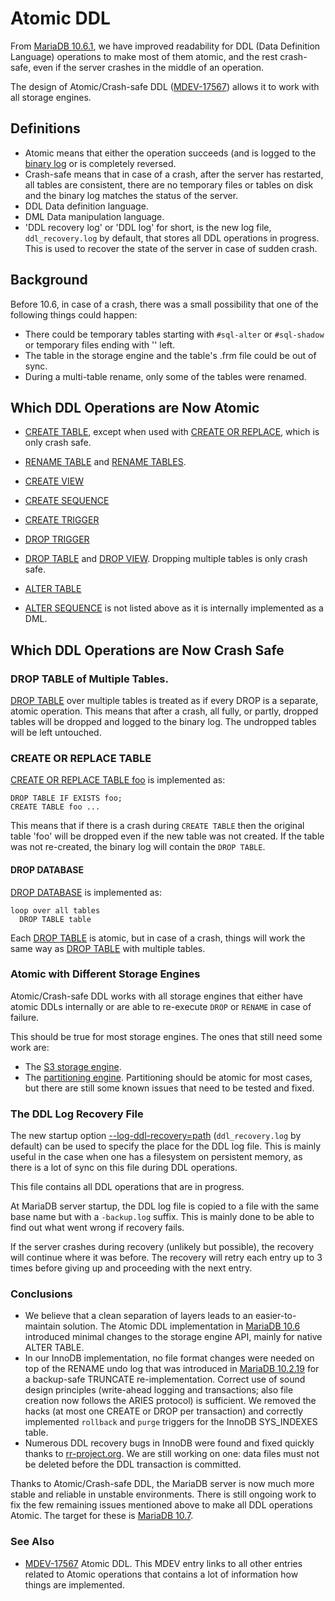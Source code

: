
# Atomic DDL

From [MariaDB 10.6.1](../../../../../release-notes/mariadb-community-server/release-notes-mariadb-10-6-series/mariadb-1061-release-notes.md), we have improved readability for DDL (Data Definition Language) operations to make most of them atomic, and the rest crash-safe, even if the server crashes in the middle of an operation.


The design of Atomic/Crash-safe DDL ([MDEV-17567](https://jira.mariadb.org/browse/MDEV-17567)) allows it to work with all storage engines.


## Definitions


* Atomic means that either the operation succeeds (and is logged to the [binary log](../../../storage-engines/innodb/binary-log-group-commit-and-innodb-flushing-performance.md) or is completely reversed.
* Crash-safe means that in case of a crash, after the server has restarted, all tables are consistent, there are no temporary files or tables on disk and the binary log matches the status of the server.
* DDL Data definition language.
* DML Data manipulation language.
* 'DDL recovery log' or 'DDL log' for short, is the new log file, `ddl_recovery.log` by default, that stores all DDL operations in progress. This is used to recover the state of the server in case of sudden crash.


## Background


Before 10.6, in case of a crash, there was a small possibility that one of the following things could happen:


* There could be temporary tables starting with `#sql-alter` or `#sql-shadow` or temporary files ending with '' left.
* The table in the storage engine and the table's .frm file could be out of sync.
* During a multi-table rename, only some of the tables were renamed.


## Which DDL Operations are Now Atomic


* [CREATE TABLE](../../vectors/create-table-with-vectors.md), except when used with [CREATE OR REPLACE](../../vectors/create-table-with-vectors.md), which is only crash safe.
* [RENAME TABLE](rename-table.md) and [RENAME TABLES](rename-table.md).
* [CREATE VIEW](../../../../server-usage/programming-customizing-mariadb/views/create-view.md)
* [CREATE SEQUENCE](../../sequences/create-sequence.md)
* [CREATE TRIGGER](../../../../server-usage/programming-customizing-mariadb/triggers-events/triggers/create-trigger.md)
* [DROP TRIGGER](drop/drop-trigger.md)
* [DROP TABLE](drop/drop-tablespace.md) and [DROP VIEW](../../../../server-usage/programming-customizing-mariadb/views/drop-view.md). Dropping multiple tables is only crash safe.
* [ALTER TABLE](alter/alter-tablespace.md)


* [ALTER SEQUENCE](../../sequences/alter-sequence.md) is not listed above as it is internally implemented as a DML.


## Which DDL Operations are Now Crash Safe


### DROP TABLE of Multiple Tables.


[DROP TABLE](drop/drop-tablespace.md) over multiple tables is treated as if every DROP is a separate, atomic operation. This means that after a crash, all fully, or partly, dropped tables will be dropped and logged to the binary log. The undropped tables will be left untouched.


### CREATE OR REPLACE TABLE


[CREATE OR REPLACE TABLE foo](../../vectors/create-table-with-vectors.md) is implemented as:


```
DROP TABLE IF EXISTS foo;
CREATE TABLE foo ...
```

This means that if there is a crash during `CREATE TABLE` then the original table 'foo' will be dropped even if the new table was not created.
If the table was not re-created, the binary log will contain the
`DROP TABLE`.


#### DROP DATABASE


[DROP DATABASE](drop/drop-database.md) is implemented as:


```
loop over all tables
  DROP TABLE table
```

Each [DROP TABLE](drop/drop-tablespace.md) is atomic, but in case of a crash, things will
work the same way as [DROP TABLE](drop/drop-tablespace.md) with multiple tables.


### Atomic with Different Storage Engines


Atomic/Crash-safe DDL works with all storage engines that either have atomic DDLs internally or are able to re-execute `DROP` or `RENAME` in case of failure.


This should be true for most storage engines. The ones that still need some
work are:


* The [S3 storage engine](../../../storage-engines/s3-storage-engine/s3-storage-engine-status-variables.md).
* The [partitioning engine](../../../../server-management/partitioning-tables/README.md). Partitioning should be atomic for most cases, but there are still some known issues that need to be tested and fixed.


### The DDL Log Recovery File


The new startup option [--log-ddl-recovery=path](../../../../server-management/getting-installing-and-upgrading-mariadb/starting-and-stopping-mariadb/mariadbd-options.md) (`ddl_recovery.log` by default) can be used to specify the place for
the DDL log file. This is mainly useful in the case when one has a
filesystem on persistent memory, as there is a lot of sync on this
file during DDL operations.


This file contains all DDL operations that are in progress.


At MariaDB server startup, the DDL log file is copied to a file with the same base name but with a `-backup.log` suffix. This is mainly done to be able to find out what went wrong if recovery fails.


If the server crashes during recovery (unlikely but possible), the
recovery will continue where it was before. The recovery will retry each entry up
to 3 times before giving up and proceeding with the next entry.


### Conclusions


* We believe that a clean separation of layers leads to an easier-to-maintain solution. The Atomic DDL implementation in [MariaDB 10.6](../../../../../release-notes/mariadb-community-server/what-is-mariadb-106.md) introduced minimal changes to the storage engine API, mainly for native ALTER TABLE.
* In our InnoDB implementation, no file format changes were needed on top of the RENAME undo log that was introduced in [MariaDB 10.2.19](../../../../../release-notes/mariadb-community-server/release-notes-mariadb-10-2-series/mariadb-10219-release-notes.md) for a backup-safe TRUNCATE re-implementation. Correct use of sound design principles (write-ahead logging and transactions; also file creation now follows the ARIES protocol) is sufficient. We removed the hacks (at most one CREATE or DROP per transaction) and correctly implemented `rollback` and `purge` triggers for the InnoDB SYS_INDEXES table.
* Numerous DDL recovery bugs in InnoDB were found and fixed quickly thanks to [rr-project.org](https://rr-project.org). We are still working on one: data files must not be deleted before the DDL transaction is committed.


Thanks to Atomic/Crash-safe DDL, the MariaDB server is now much more stable and reliable in unstable environments. There is still ongoing work to fix the few remaining issues mentioned above to make all DDL operations Atomic. The target for these is [MariaDB 10.7](../../../../../release-notes/mariadb-community-server/what-is-mariadb-107.md).


### See Also


* [MDEV-17567](https://jira.mariadb.org/browse/MDEV-17567) Atomic DDL. This MDEV entry links to all other entries related to Atomic operations that contains a lot of information how things are implemented.

